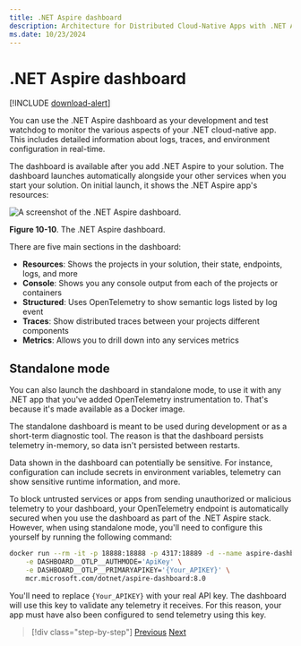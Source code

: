 ```yaml
---
title: .NET Aspire dashboard
description: Architecture for Distributed Cloud-Native Apps with .NET Aspire & Containers | .NET Aspire dashboard
ms.date: 10/23/2024
---
```


# .NET Aspire dashboard

[!INCLUDE [download-alert](../includes/download-alert.md)]

You can use the .NET Aspire dashboard as your development and test watchdog to monitor the various aspects of your .NET cloud-native app. This includes detailed information about logs, traces, and environment configuration in real-time.

The dashboard is available after you add .NET Aspire to your solution. The dashboard launches automatically alongside your other services when you start your solution. On initial launch, it shows the .NET Aspire app's resources:

![A screenshot of the .NET Aspire dashboard.](media/aspire-dashboard-projects.png)

**Figure 10-10**. The .NET Aspire dashboard.

There are five main sections in the dashboard:

- **Resources**: Shows the projects in your solution, their state, endpoints, logs, and more
- **Console**: Shows you any console output from each of the projects or containers
- **Structured**: Uses OpenTelemetry to show semantic logs listed by log event
- **Traces**: Show distributed traces between your projects different components
- **Metrics**: Allows you to drill down into any services metrics

## Standalone mode

You can also launch the dashboard in standalone mode, to use it with any .NET app that you've added OpenTelemetry instrumentation to. That's because it's made available as a Docker image.

The standalone dashboard is meant to be used during development or as a short-term diagnostic tool. The reason is that the dashboard persists telemetry in-memory, so data isn't persisted between restarts.

Data shown in the dashboard can potentially be sensitive. For instance, configuration can include secrets in environment variables, telemetry can show sensitive runtime information, and more.

To block untrusted services or apps from sending unauthorized or malicious telemetry to your dashboard, your OpenTelemetry endpoint is automatically secured when you use the dashboard as part of the .NET Aspire stack. However, when using standalone mode, you'll need to configure this yourself by running the following command:

```bash
docker run --rm -it -p 18888:18888 -p 4317:18889 -d --name aspire-dashboard \
    -e DASHBOARD__OTLP__AUTHMODE='ApiKey' \
    -e DASHBOARD__OTLP__PRIMARYAPIKEY='{Your_APIKEY}' \
    mcr.microsoft.com/dotnet/aspire-dashboard:8.0
```

You'll need to replace `{Your_APIKEY}` with your real API key. The dashboard will use this key to validate any telemetry it receives. For this reason, your app must have also been configured to send telemetry using this key.

>[!div class="step-by-step"]
>[Previous](health-checks-probes.md)
>[Next](observability-platforms.md)
